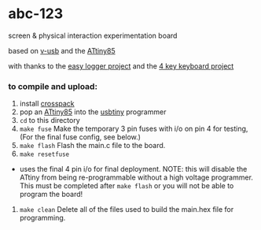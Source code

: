 # abc-123
screen &amp; physical interaction experimentation board

based on [v-usb](https://www.obdev.at/products/vusb/index.html) and the [ATtiny85](http://www.atmel.com/devices/attiny85.aspx)

with thanks to the [easy logger project](https://www.obdev.at/products/vusb/easylogger.html) and the [4 key keyboard project](http://blog.flipwork.nl/?x=entry:entry100224-003937)

### to compile and upload:
1. install [crosspack](https://www.obdev.at/products/crosspack/index.html)
1. pop an [ATtiny85](http://www.atmel.com/devices/attiny85.aspx) into the [usbtiny](https://www.sparkfun.com/products/11801) programmer
1. `cd` to this directory
1. `make fuse` Make the temporary 3 pin fuses with i/o on pin 4 for testing, (For the final fuse config, see below.)
1. `make flash` Flash the main.c file to the board.
1. `make resetfuse`
  + uses the final 4 pin i/o for final deployment. NOTE: this will disable the ATtiny from being re-programmable without a high voltage programmer. This must be completed after `make flash` or you will not be able to program the board!
1. `make clean` Delete all of the files used to build the main.hex file for programming.